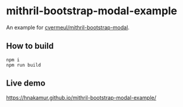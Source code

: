 mithril-bootstrap-modal-example
===============================

An example for [cvermeul/mithril-bootstrap-modal](https://github.com/cvermeul/mithril-bootstrap-modal).

## How to build

```
npm i
npm run build
```

## Live demo

https://hnakamur.github.io/mithril-bootstrap-modal-example/
